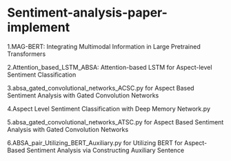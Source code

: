 # Sentiment-analysis-paper-implement

1.MAG-BERT: Integrating Multimodal Information in Large Pretrained Transformers

2.Attention_based_LSTM_ABSA: Attention-based LSTM for Aspect-level Sentiment Classification

3.absa_gated_convolutional_networks_ACSC.py for Aspect Based Sentiment Analysis with Gated Convolution Networks

4.Aspect Level Sentiment Classification with Deep Memory Network.py

5.absa_gated_convolutional_networks_ATSC.py for Aspect Based Sentiment Analysis with Gated Convolution Networks  

6.ABSA_pair_Utilizing_BERT_Auxiliary.py for Utilizing BERT for Aspect-Based Sentiment Analysis via Constructing Auxiliary Sentence